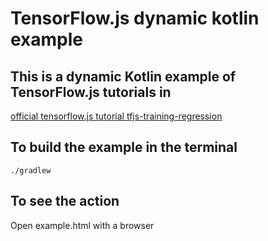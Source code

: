 # TensorFlow.js dynamic kotlin example

## This is a dynamic Kotlin example of TensorFlow.js tutorials in

<a href="https://codelabs.developers.google.com/codelabs/tfjs-training-regression" target="_blank">official tensorflow.js tutorial tfjs-training-regression</a>


## To build the example in the terminal

```
./gradlew 
```

## To see the action

Open example.html with a browser